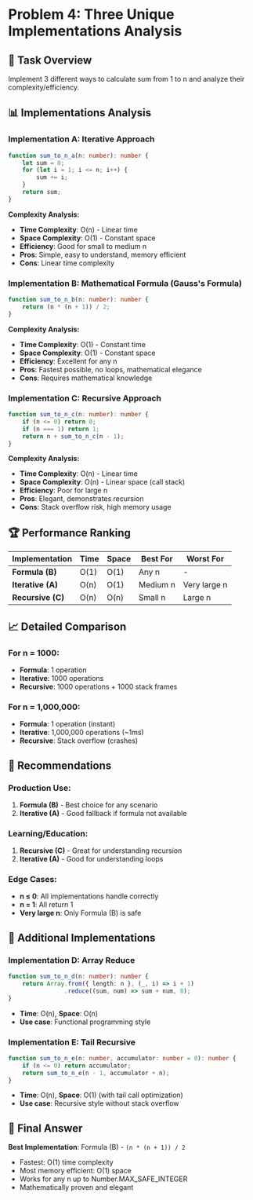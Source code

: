 # Problem 4: Three Unique Implementations Analysis

## 🎯 Task Overview
Implement 3 different ways to calculate sum from 1 to n and analyze their complexity/efficiency.

## 📊 Implementations Analysis

### **Implementation A: Iterative Approach**
```typescript
function sum_to_n_a(n: number): number {
    let sum = 0;
    for (let i = 1; i <= n; i++) {
        sum += i;
    }
    return sum;
}
```

**Complexity Analysis:**
- **Time Complexity**: O(n) - Linear time
- **Space Complexity**: O(1) - Constant space
- **Efficiency**: Good for small to medium n
- **Pros**: Simple, easy to understand, memory efficient
- **Cons**: Linear time complexity

### **Implementation B: Mathematical Formula (Gauss's Formula)**
```typescript
function sum_to_n_b(n: number): number {
    return (n * (n + 1)) / 2;
}
```

**Complexity Analysis:**
- **Time Complexity**: O(1) - Constant time
- **Space Complexity**: O(1) - Constant space
- **Efficiency**: Excellent for any n
- **Pros**: Fastest possible, no loops, mathematical elegance
- **Cons**: Requires mathematical knowledge

### **Implementation C: Recursive Approach**
```typescript
function sum_to_n_c(n: number): number {
    if (n <= 0) return 0;
    if (n === 1) return 1;
    return n + sum_to_n_c(n - 1);
}
```

**Complexity Analysis:**
- **Time Complexity**: O(n) - Linear time
- **Space Complexity**: O(n) - Linear space (call stack)
- **Efficiency**: Poor for large n
- **Pros**: Elegant, demonstrates recursion
- **Cons**: Stack overflow risk, high memory usage

## 🏆 Performance Ranking

| Implementation | Time | Space | Best For | Worst For |
|---------------|------|-------|----------|-----------|
| **Formula (B)** | O(1) | O(1) | Any n | - |
| **Iterative (A)** | O(n) | O(1) | Medium n | Very large n |
| **Recursive (C)** | O(n) | O(n) | Small n | Large n |

## 📈 Detailed Comparison

### **For n = 1000:**
- **Formula**: 1 operation
- **Iterative**: 1000 operations
- **Recursive**: 1000 operations + 1000 stack frames

### **For n = 1,000,000:**
- **Formula**: 1 operation (instant)
- **Iterative**: 1,000,000 operations (~1ms)
- **Recursive**: Stack overflow (crashes)

## 🎯 Recommendations

### **Production Use:**
1. **Formula (B)** - Best choice for any scenario
2. **Iterative (A)** - Good fallback if formula not available

### **Learning/Education:**
1. **Recursive (C)** - Great for understanding recursion
2. **Iterative (A)** - Good for understanding loops

### **Edge Cases:**
- **n ≤ 0**: All implementations handle correctly
- **n = 1**: All return 1
- **Very large n**: Only Formula (B) is safe

## 🔧 Additional Implementations

### **Implementation D: Array Reduce**
```typescript
function sum_to_n_d(n: number): number {
    return Array.from({ length: n }, (_, i) => i + 1)
                .reduce((sum, num) => sum + num, 0);
}
```
- **Time**: O(n), **Space**: O(n)
- **Use case**: Functional programming style

### **Implementation E: Tail Recursive**
```typescript
function sum_to_n_e(n: number, accumulator: number = 0): number {
    if (n <= 0) return accumulator;
    return sum_to_n_e(n - 1, accumulator + n);
}
```
- **Time**: O(n), **Space**: O(1) (with tail call optimization)
- **Use case**: Recursive style without stack overflow

## 🎯 Final Answer

**Best Implementation**: Formula (B) - `(n * (n + 1)) / 2`
- Fastest: O(1) time complexity
- Most memory efficient: O(1) space
- Works for any n up to Number.MAX_SAFE_INTEGER
- Mathematically proven and elegant
